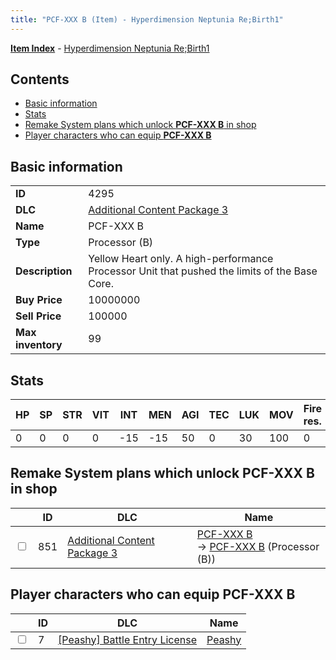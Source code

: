 ```yaml
---
title: "PCF-XXX B (Item) - Hyperdimension Neptunia Re;Birth1"
---
```


[**Item Index**](/neptunia/rb1/item/index.html) - [Hyperdimension Neptunia Re;Birth1](/neptunia/rb1)

## Contents

- [Basic information](#basic-information)
- [Stats](#stats)
- [Remake System plans which unlock **PCF-XXX B** in shop](#remake-system-plans-which-unlock-pcf-xxx-b-in-shop)
- [Player characters who can equip **PCF-XXX B**](#player-characters-who-can-equip-pcf-xxx-b)

## Basic information

|   |   |
| -- | -- |
| **ID** | 4295 |
| **DLC** | [Additional Content Package 3](/neptunia/rb1/dlc/12-pack3.html) |
| **Name** | PCF-XXX B |
| **Type** | Processor (B) |
| **Description** | Yellow Heart only. A high-performance Processor Unit that pushed the limits of the Base Core. |
| **Buy Price** | 10000000 |
| **Sell Price** | 100000 |
| **Max inventory** | 99 |

## Stats

| HP | SP | STR | VIT | INT | MEN | AGI | TEC | LUK | MOV | Fire res. | Ice res. | Wind res. | Lightning res. |
| -- | -- | --- | --- | --- | --- | --- | --- | --- | --- | --------- | -------- | --------- | -------------- |
| 0 | 0 | 0 | 0 | -15 | -15 | 50 | 0 | 30 | 100 | 0 | 0 | 0 | 0 |

## Remake System plans which unlock **PCF-XXX B** in shop

|    | ID | DLC | Name |
| -- | -- | --- | ---- |
| <input type="checkbox" id="rb1-remake-12-851" class="trackbox" /> | 851 | [Additional Content Package 3](/neptunia/rb1/dlc/12-pack3.html) | [PCF-XXX B](/neptunia/rb1/remake/12-851-pcf-xxx-b.html)<br />→ [PCF-XXX B](/neptunia/rb1/item/12-4295-pcf-xxx-b.html) (Processor (B)) |

## Player characters who can equip **PCF-XXX B**

|    | ID | DLC | Name |
| -- | -- | --- | ---- |
| <input type="checkbox" id="rb1-player-8-7" class="trackbox" /> | 7 | [[Peashy] Battle Entry License](/neptunia/rb1/dlc/8-peashy.html) | [Peashy](/neptunia/rb1/player/8-7-peashy.html) |